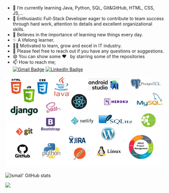 
-  🌱  I’m currently learning Java, Python, SQL, Git&GitHub, HTML, CSS, JS,...
-  👯  Enthusiastic Full-Stack Developer eager to contribute to team success through hard work, attention to details and excellent organizational skills.
-  📝  Believes in the importance of learning new things every day. 
-  ✨  A lifelong learner. 
-  👨‍💻  Motivated to learn, grow and excel in IT industry.
-  💬 Please feel free to reach out if you have any questions or suggestions.
-  😄 You can show some   ❤️    &nbsp; by starring some of the repositories
-  📫 How to reach me;<br>
[![Gmail Badge](https://img.shields.io/badge/Gmail-D14836?style=for-the-badge&logo=gmail&logoColor=white)](https://mail.google.com/mail/u/0/?hl=tr&tf=cm&fs=1&to=1aslan1ismail@gmail.com)
[![LinkedIn Badge](https://img.shields.io/badge/LinkedIn-0077B5?style=for-the-badge&logo=linkedin&logoColor=white)](https://www.linkedin.com/in/ismailaslan-1/)

![al](https://github.com/Ismail-Aslan/Ismail-Aslan/blob/main/ss.png?raw=true) 

![Ismail' GitHub stats](https://github-readme-stats.vercel.app/api?username=Ismail-Aslan&count_private=true&show_icons=true&theme=radical)


![](https://komarev.com/ghpvc/?username=Ismail-Aslan)
<br>


